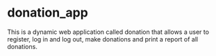 # donation_app
This is a dynamic web application called donation that allows a user to register, log in and log out, make donations and print a report of all donations.
